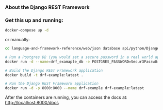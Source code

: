 ### About the Django REST Framework


### Get this up and running:
```bash
docker-compose up -d
```

or manually:

```bash
cd language-and-framework-reference/web/json database api/python/Django REST Framework

# Run a Postgres DB (you would set a secure password in a real world application)
docker run -d --name=drf_examaple_db -e POSTGRES_PASSWORD=Secur3Passw0rd postgres

# Build the Django REST Framework application
docker build -t drf-example:latest .

# Run the Django REST Framework application
docker run -d -p 8000:8000 --name drf-example drf-example:latest
```

After the containers are running, you can access the docs at: [http://localhost:8000/docs](http://localhost:8000/docs)